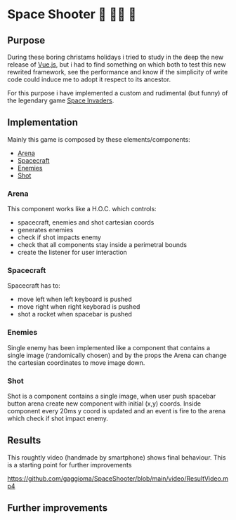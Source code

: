# Space Shooter  🎅 🧙‍♀️ 🔫

## Purpose
During these boring christams holidays i tried to study in the deep the new release of [Vue.js](https://vuejs.org/), but i had to find something on which both to test this new rewrited framework, see the performance and know if the simplicity of write code could induce me to adopt it respect to its ancestor.<br/> 

For this purpose i have implemented a custom and rudimental (but funny) of the legendary game [Space Invaders](https://en.wikipedia.org/wiki/Space_Invaders).<br/>

## Implementation

Mainly this game is composed by these elements/components:
- [Arena](#arena)
- [Spacecraft](#spacecraft)
- [Enemies](#enemies)
- [Shot](#enemies)

### Arena

This component works like a H.O.C. which controls:
- spacecraft, enemies and shot cartesian coords
- generates enemies
- check if shot impacts enemy
- check that all components stay inside a perimetral bounds
- create the listener for user interaction

### Spacecraft

Spacecraft has to:
- move left when left keyboard is pushed 
- move right when right keyborad is pushed
- shot a rocket when spacebar is pushed

### Enemies

Single enemy has been implemented like a component that contains a single image (randomically chosen) and by the props the Arena can change the cartesian coordinates to move image down.

### Shot

Shot is a component contains a single image, when user push spacebar button arena create new component with initial (x,y) coords.
Inside component every 20ms y coord is updated and an event is fire to the arena which check if shot impact enemy. 

## Results

This roughtly video (handmade by smartphone) shows final behaviour.
This is a starting point for further improvements

https://github.com/gaggioma/SpaceShooter/blob/main/video/ResultVideo.mp4

## Further improvements
